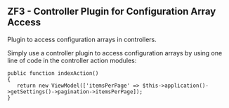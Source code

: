 ## ZF3 - Controller Plugin for Configuration Array Access
Plugin to access configuration arrays in controllers.

Simply use a controller plugin to access configuration arrays by using one line of code in the controller action modules:

``` 
public function indexAction()
{
   return new ViewModel(['itemsPerPage' => $this->application()->getSettings()->pagination->itemsPerPage]);
}
``` 
